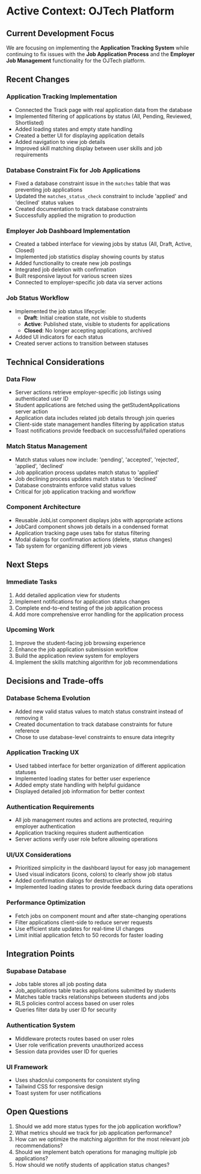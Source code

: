 # Active Context: OJTech Platform

## Current Development Focus

We are focusing on implementing the **Application Tracking System** while continuing to fix issues with the **Job Application Process** and the **Employer Job Management** functionality for the OJTech platform.

## Recent Changes

### Application Tracking Implementation
- Connected the Track page with real application data from the database
- Implemented filtering of applications by status (All, Pending, Reviewed, Shortlisted)
- Added loading states and empty state handling
- Created a better UI for displaying application details
- Added navigation to view job details
- Improved skill matching display between user skills and job requirements

### Database Constraint Fix for Job Applications
- Fixed a database constraint issue in the `matches` table that was preventing job applications
- Updated the `matches_status_check` constraint to include 'applied' and 'declined' status values
- Created documentation to track database constraints
- Successfully applied the migration to production

### Employer Job Dashboard Implementation
- Created a tabbed interface for viewing jobs by status (All, Draft, Active, Closed)
- Implemented job statistics display showing counts by status
- Added functionality to create new job postings
- Integrated job deletion with confirmation
- Built responsive layout for various screen sizes
- Connected to employer-specific job data via server actions

### Job Status Workflow
- Implemented the job status lifecycle:
  - **Draft**: Initial creation state, not visible to students
  - **Active**: Published state, visible to students for applications
  - **Closed**: No longer accepting applications, archived
- Added UI indicators for each status
- Created server actions to transition between statuses

## Technical Considerations

### Data Flow
- Server actions retrieve employer-specific job listings using authenticated user ID
- Student applications are fetched using the getStudentApplications server action
- Application data includes related job details through join queries
- Client-side state management handles filtering by application status
- Toast notifications provide feedback on successful/failed operations

### Match Status Management
- Match status values now include: 'pending', 'accepted', 'rejected', 'applied', 'declined'
- Job application process updates match status to 'applied'
- Job declining process updates match status to 'declined'
- Database constraints enforce valid status values
- Critical for job application tracking and workflow

### Component Architecture
- Reusable JobList component displays jobs with appropriate actions
- JobCard component shows job details in a condensed format
- Application tracking page uses tabs for status filtering
- Modal dialogs for confirmation actions (delete, status changes)
- Tab system for organizing different job views

## Next Steps

### Immediate Tasks
1. Add detailed application view for students
2. Implement notifications for application status changes
3. Complete end-to-end testing of the job application process
4. Add more comprehensive error handling for the application process

### Upcoming Work
1. Improve the student-facing job browsing experience
2. Enhance the job application submission workflow
3. Build the application review system for employers
4. Implement the skills matching algorithm for job recommendations

## Decisions and Trade-offs

### Database Schema Evolution
- Added new valid status values to match status constraint instead of removing it
- Created documentation to track database constraints for future reference
- Chose to use database-level constraints to ensure data integrity

### Application Tracking UX
- Used tabbed interface for better organization of different application statuses
- Implemented loading states for better user experience
- Added empty state handling with helpful guidance
- Displayed detailed job information for better context

### Authentication Requirements
- All job management routes and actions are protected, requiring employer authentication
- Application tracking requires student authentication
- Server actions verify user role before allowing operations

### UI/UX Considerations
- Prioritized simplicity in the dashboard layout for easy job management
- Used visual indicators (icons, colors) to clearly show job status
- Added confirmation dialogs for destructive actions
- Implemented loading states to provide feedback during data operations

### Performance Optimization
- Fetch jobs on component mount and after state-changing operations
- Filter applications client-side to reduce server requests
- Use efficient state updates for real-time UI changes
- Limit initial application fetch to 50 records for faster loading

## Integration Points

### Supabase Database
- Jobs table stores all job posting data
- Job_applications table tracks applications submitted by students
- Matches table tracks relationships between students and jobs
- RLS policies control access based on user roles
- Queries filter data by user ID for security

### Authentication System
- Middleware protects routes based on user roles
- User role verification prevents unauthorized access
- Session data provides user ID for queries

### UI Framework
- Uses shadcn/ui components for consistent styling
- Tailwind CSS for responsive design
- Toast system for user notifications

## Open Questions

1. Should we add more status types for the job application workflow?
2. What metrics should we track for job application performance?
3. How can we optimize the matching algorithm for the most relevant job recommendations?
4. Should we implement batch operations for managing multiple job applications?
5. How should we notify students of application status changes? 